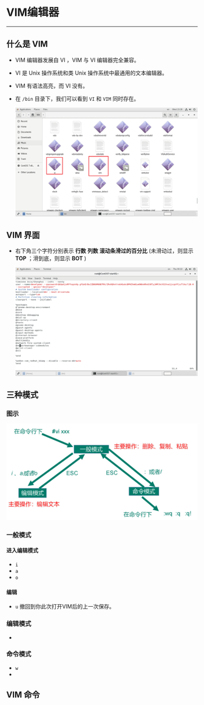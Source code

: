 # VIM编辑器

---

## 什么是 VIM

- VIM 编辑器发展自 VI ，VIM 与 VI 编辑器完全兼容。

- VI 是 Unix 操作系统和类 Unix 操作系统中最通用的文本编辑器。

- VIM 有语法高亮，而 VI 没有。

- 在 `/bin` 目录下，我们可以看到 `VI` 和 `VIM` 同时存在。

  ![image-20220713232927468](VIM编辑器/image-20220713232927468.png)

## VIM 界面

- 右下角三个字符分别表示 **行数** **列数**  **滚动条滑过的百分比** (未滑动过，则显示 **TOP** ；滑到底，则显示 **BOT** )

  ![image-20220714001017491](VIM编辑器/image-20220714001017491.png)

## 三种模式

### 图示

![image-20220714001631701](VIM编辑器/image-20220714001631701.png)

### 一般模式

#### 进入编辑模式

- `i` 
- `a`
- `o`

#### 编辑

- `u` 撤回到你此次打开VIM后的上一次保存。

### 编辑模式

- 

### 命令模式

- `w`
- 

## VIM 命令
